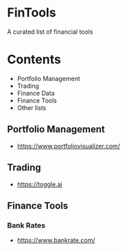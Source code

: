 # FinTools
A curated list of financial tools 

# Contents 

- Portfolio Management
- Trading
- Finance Data
- Finance Tools
- Other lists 


## Portfolio Management 

* https://www.portfoliovisualizer.com/


## Trading

* https://toggle.ai

## Finance Tools

### Bank Rates 

* https://www.bankrate.com/

